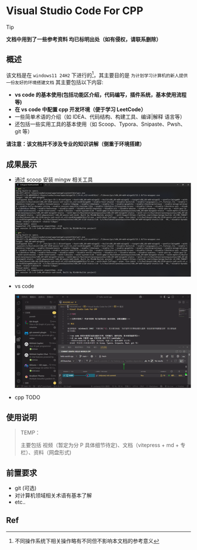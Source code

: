 # Visual Studio Code For CPP

> [!TIP] 
>
> **文档中用到了一些参考资料 均已标明出处（如有侵权，请联系删除）**

## 概述

该文档是在 `windows11 24H2` 下进行的[^1]，其主要目的是 `为计划学习计算机的新人提供一份友好的环境搭建文档` 其主要包括以下内容: 

- **vs code 的基本使用(包括功能区介绍，代码编写，插件系统，基本使用流程等)**
- **在 vs code 中配置 cpp 开发环境（便于学习 LeetCode）**
- 一些简单术语的介绍（如 IDEA、代码结构、构建工具、编译|解释 语言等）
- 还包括一些实用工具的基本使用（如 Scoop、Typora、Snipaste、Pwsh、git 等）

**请注意：该文档并不涉及专业的知识讲解（侧重于环境搭建）**

## 成果展示

- 通过 scoop 安装 mingw 相关工具
   ![image-20250525160707477](./assets/image-20250525160707477.png)
   
- vs code

   ![image-20250525161354938](./assets/image-20250525161354938.png)
   
- cpp
	TODO

## 使用说明

> TEMP：
>
> 主要包括 视频（暂定为分 P 具体细节待定)、文档（vitepress + md + 专栏）、资料（网盘形式)

## 前置要求

- git (可选)
- 对计算机领域相关术语有基本了解
- etc..



## Ref



[^1]: 不同操作系统下相关操作略有不同但不影响本文档的参考意义
